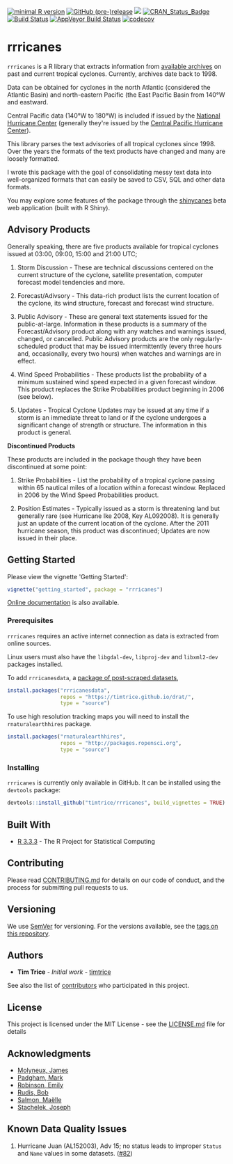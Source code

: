 
[![minimal R version](https://img.shields.io/badge/R%3E%3D-3.3.3-6666ff.svg)](https://cran.r-project.org/) [![GitHub (pre-)release](https://img.shields.io/github/release/timtrice/rrricanes/all.svg)](https://github.com/timtrice/rrricanes/tags) [![](http://badges.ropensci.org/118_status.svg)](https://github.com/ropensci/onboarding/issues/118) [![CRAN\_Status\_Badge](http://www.r-pkg.org/badges/version/rrricanes)](https://cran.r-project.org/package=rrricanes) [![Build Status](https://img.shields.io/travis/timtrice/rrricanes/master.svg)](https://travis-ci.org/timtrice/rrricanes) [![AppVeyor Build Status](https://img.shields.io/appveyor/ci/timtrice/rrricanes/master.svg)](https://ci.appveyor.com/project/timtrice/rrricanes) [![codecov](https://codecov.io/gh/timtrice/rrricanes/branch/master/graph/badge.svg)](https://codecov.io/gh/timtrice/rrricanes)

rrricanes
=========

`rrricanes` is a R library that extracts information from [available archives](http://www.nhc.noaa.gov/archive/1998/1998archive.shtml) on past and current tropical cyclones. Currently, archives date back to 1998.

Data can be obtained for cyclones in the north Atlantic (considered the Atlantic Basin) and north-eastern Pacific (the East Pacific Basin from 140°W and eastward.

Central Pacific data (140°W to 180°W) is included if issued by the [National Hurricane Center](http://www.nhc.noaa.gov/) (generally they're issued by the [Central Pacific Hurricane Center](http://www.prh.noaa.gov/cphc/)).

This library parses the text advisories of all tropical cyclones since 1998. Over the years the formats of the text products have changed and many are loosely formatted.

I wrote this package with the goal of consolidating messy text data into well-organized formats that can easily be saved to CSV, SQL and other data formats.

You may explore some features of the package through the [shinycanes](https://timtrice.shinyapps.io/shinycanes/) beta web application (built with R Shiny).

Advisory Products
-----------------

Generally speaking, there are five products available for tropical cyclones issued at 03:00, 09:00, 15:00 and 21:00 UTC;

1.  Storm Discussion - These are technical discussions centered on the current structure of the cyclone, satellite presentation, computer forecast model tendencies and more.

2.  Forecast/Adivsory - This data-rich product lists the current location of the cyclone, its wind structure, forecast and forecast wind structure.

3.  Public Advisory - These are general text statements issued for the public-at-large. Information in these products is a summary of the Forecast/Advisory product along with any watches and warnings issued, changed, or cancelled. Public Advisory products are the only regularly-scheduled product that may be issued intermittently (every three hours and, occasionally, every two hours) when watches and warnings are in effect.

4.  Wind Speed Probabilities - These products list the probability of a minimum sustained wind speed expected in a given forecast window. This product replaces the Strike Probabilities product beginning in 2006 (see below).

5.  Updates - Tropical Cyclone Updates may be issued at any time if a storm is an immediate threat to land or if the cyclone undergoes a significant change of strength or structure. The information in this product is general.

**Discontinued Products**

These products are included in the package though they have been discontinued at some point:

1.  Strike Probabilities - List the probability of a tropical cyclone passing within 65 nautical miles of a location within a forecast window. Replaced in 2006 by the Wind Speed Probabilities product.

2.  Position Estimates - Typically issued as a storm is threatening land but generally rare (see Hurricane Ike 2008, Key AL092008). It is generally just an update of the current location of the cyclone. After the 2011 hurricane season, this product was discontinued; Updates are now issued in their place.

Getting Started
---------------

Please view the vignette 'Getting Started':

``` r
vignette("getting_started", package = "rrricanes")
```

[Online documentation](https://timtrice.github.io/rrricanes/) is also available.

### Prerequisites

`rrricanes` requires an active internet connection as data is extracted from online sources.

Linux users must also have the `libgdal-dev`, `libproj-dev` and `libxml2-dev` packages installed.

To add `rrricanesdata`, a [package of post-scraped datasets](https://github.com/timtrice/rrricanesdata),

``` r
install.packages("rrricanesdata", 
                 repos = "https://timtrice.github.io/drat/", 
                 type = "source")
```

To use high resolution tracking maps you will need to install the `rnaturalearthhires` package.

``` r
install.packages("rnaturalearthhires",
                 repos = "http://packages.ropensci.org",
                 type = "source")
```

### Installing

`rrricanes` is currently only available in GitHub. It can be installed using the `devtools` package:

``` r
devtools::install_github("timtrice/rrricanes", build_vignettes = TRUE)
```

Built With
----------

-   [R 3.3.3](https://www.r-project.org/) - The R Project for Statistical Computing

Contributing
------------

Please read [CONTRIBUTING.md](https://github.com/timtrice/rrricanes/blob/master/.github/CONTRIBUTING.md) for details on our code of conduct, and the process for submitting pull requests to us.

Versioning
----------

We use [SemVer](http://semver.org/) for versioning. For the versions available, see the [tags on this repository](https://github.com/timtrice/Hurricanes/tags).

Authors
-------

-   **Tim Trice** - *Initial work* - [timtrice](https://github.com/timtrice)

See also the list of [contributors](https://github.com/timtrice/rrricanes/contributors) who participated in this project.

License
-------

This project is licensed under the MIT License - see the [LICENSE.md](LICENSE.md) file for details

Acknowledgments
---------------

-   [Molyneux, James](https://github.com/jimmylovestea)
-   [Padgham, Mark](https://github.com/mpadge)
-   [Robinson, Emily](https://github.com/robinsones)
-   [Rudis, Bob](https://github.com/hrbrmstr)
-   [Salmon, Maëlle](https://github.com/maelle)
-   [Stachelek, Joseph](https://github.com/jsta)

Known Data Quality Issues
-------------------------

1.  Hurricane Juan (AL152003), Adv 15; no status leads to improper `Status` and `Name` values in some datasets. ([\#82](https://github.com/timtrice/rrricanes/issues/82))
